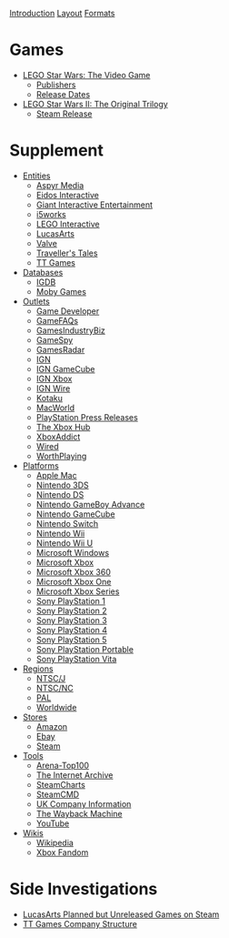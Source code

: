 [Introduction](./introduction.md)
[Layout](./layout.md)
[Formats](./formats.md)

# Games

- [LEGO Star Wars: The Video Game](./games/lego-star-wars-i.md)
	- [Publishers](./investigations/lego-star-wars-i/publishers.md)
	- [Release Dates](./investigations/lego-star-wars-i/release-dates.md)
- [LEGO Star Wars II: The Original Trilogy](./games/lego-star-wars-ii.md)
	- [Steam Release](./investigations/lego-star-wars-ii/steam-release.md)

# Supplement

- [Entities](./supplement/entities.md)
	- [Aspyr Media]()
	- [Eidos Interactive]()
	- [Giant Interactive Entertainment]()
	- [i5works]()
	- [LEGO Interactive]()
	- [LucasArts]()
	- [Valve]()
	- [Traveller's Tales]()
	- [TT Games]()
- [Databases](./supplement/databases.md)
	- [IGDB]()
	- [Moby Games]()
- [Outlets](./supplement/outlets.md)
	- [Game Developer]()
	- [GameFAQs]()
	- [GamesIndustryBiz]()
	- [GameSpy]()
	- [GamesRadar]()
	- [IGN]()
	- [IGN GameCube]()
	- [IGN Xbox]()
	- [IGN Wire]()
	- [Kotaku]()
	- [MacWorld]()
	- [PlayStation Press Releases]()
	- [The Xbox Hub]()
	- [XboxAddict]()
	- [Wired]()
	- [WorthPlaying]()
- [Platforms](./supplement/platforms.md)
	- [Apple Mac]()
	- [Nintendo 3DS]()
	- [Nintendo DS]()
	- [Nintendo GameBoy Advance]()
	- [Nintendo GameCube]()
	- [Nintendo Switch]()
	- [Nintendo Wii]()
	- [Nintendo Wii U]()
	- [Microsoft Windows]()
	- [Microsoft Xbox]()
	- [Microsoft Xbox 360]()
	- [Microsoft Xbox One]()
	- [Microsoft Xbox Series]()
	- [Sony PlayStation 1]()
	- [Sony PlayStation 2]()
	- [Sony PlayStation 3]()
	- [Sony PlayStation 4]()
	- [Sony PlayStation 5]()
	- [Sony PlayStation Portable]()
	- [Sony PlayStation Vita]()
- [Regions](./supplement/regions.md)
	- [NTSC/J]()
	- [NTSC/NC]()
	- [PAL]()
	- [Worldwide]()
- [Stores](./supplement/stores.md)
	- [Amazon]()
	- [Ebay]()
	- [Steam]()
- [Tools](./supplement/tools.md)
	- [Arena-Top100]()
	- [The Internet Archive]()
	- [SteamCharts]()
	- [SteamCMD]()
	- [UK Company Information]()
	- [The Wayback Machine]()
	- [YouTube]()
- [Wikis](./supplement/wikis.md)
	- [Wikipedia]()
	- [Xbox Fandom]()

# Side Investigations

- [LucasArts Planned but Unreleased Games on Steam](./side-investigations/lucasarts-steam.md)
- [TT Games Company Structure](./side-investigations/tt-games-company-structure.md)